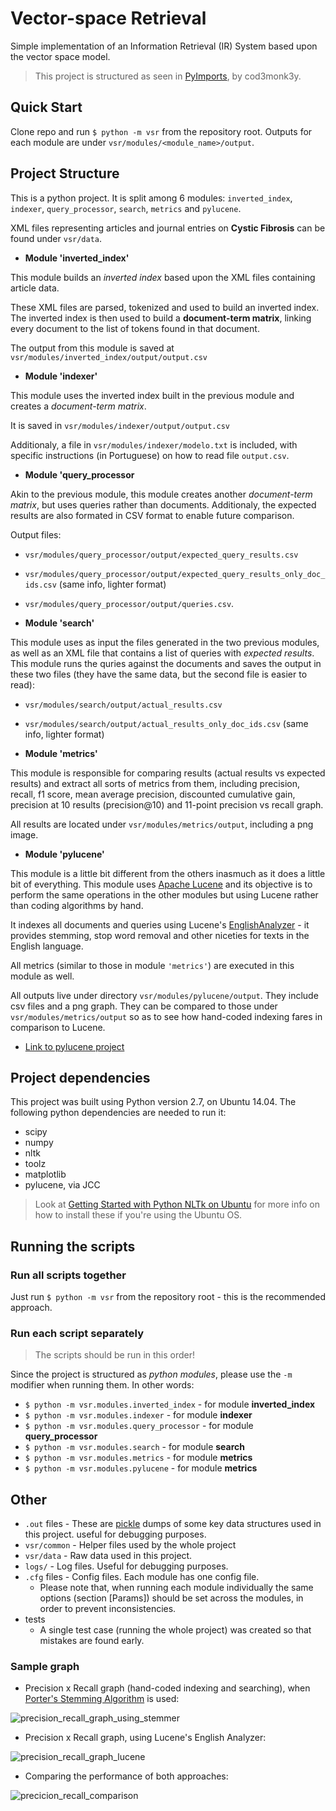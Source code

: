 # Vector-space Retrieval
Simple implementation of an Information Retrieval (IR) System based upon the vector space model.

> This project is structured as seen in [PyImports](https://github.com/cod3monk3y/PyImports), by cod3monk3y.

## Quick Start

Clone repo and run `$ python -m vsr` from the repository root. Outputs for each module are under `vsr/modules/<module_name>/output`.

## Project Structure

 This is a python project. It is split among 6 modules: `inverted_index`, `indexer`, `query_processor`, `search`, `metrics` and `pylucene`.

 XML files representing articles and journal entries on **Cystic Fibrosis** can be found under `vsr/data`.

- **Module 'inverted_index'**

 This module builds an *inverted index* based upon the XML files containing article data.

 These XML files are parsed, tokenized and used to build an inverted index. The inverted index is then used to build a **document-term matrix**, linking every document to the list of tokens found in that document.

 The output from this module is saved at `vsr/modules/inverted_index/output/output.csv`

- **Module 'indexer'**

 This module uses the inverted index built in the previous module and creates a *document-term matrix*.

 It is saved in `vsr/modules/indexer/output/output.csv`

 Additionaly, a file in `vsr/modules/indexer/modelo.txt` is included, with specific instructions (in Portuguese) on how to read file `output.csv`.


- **Module 'query_processor**

 Akin to the previous module, this module creates another *document-term matrix*, but uses queries rather than documents. Additionaly, the expected results are also formated in CSV format to enable future comparison.

 Output files:
 - `vsr/modules/query_processor/output/expected_query_results.csv`
 - `vsr/modules/query_processor/output/expected_query_results_only_doc_ids.csv` (same info, lighter format) 
 - `vsr/modules/query_processor/output/queries.csv`.

- **Module 'search'**

 This module uses as input the files generated in the two previous modules, as well as an XML file that contains a list of queries with *expected results*. This module runs the quries against the documents and saves the output in these two files (they have the same data, but the second file is easier to read):
 - `vsr/modules/search/output/actual_results.csv`
 - `vsr/modules/search/output/actual_results_only_doc_ids.csv` (same info, lighter format)

- **Module 'metrics'**

 This module is responsible for comparing results (actual results vs expected results) and extract all sorts of metrics from them, including precision, recall, f1 score, mean average precision, discounted cumulative gain, precision at 10 results (precision@10) and 11-point precision vs recall graph.

 All results are located under `vsr/modules/metrics/output`, including a png image.

- **Module 'pylucene'**
	
 This module is a little bit different from the others inasmuch as it does a little bit of everything. This module uses [Apache Lucene](https://lucene.apache.org/core/) and its objective is to perform the same operations in the other modules but using Lucene rather than coding algorithms by hand.

 It indexes all documents and queries using Lucene's [EnglishAnalyzer](http://lucene.apache.org/core/4_2_0/analyzers-common/org/apache/lucene/analysis/en/EnglishAnalyzer.html) - it provides stemming, stop word removal and other niceties for texts in the English language.

 All metrics (similar to those in module `'metrics'`) are executed in this module as well.

 All outputs live under directory `vsr/modules/pylucene/output`. They include csv files and a png graph. They can be compared to those under `vsr/modules/metrics/output` so as to see how hand-coded indexing fares in comparison to Lucene.

 - [Link to pylucene project](https://lucene.apache.org/pylucene/install.html)

## Project dependencies

This project was built using Python version 2.7, on Ubuntu 14.04. The following python dependencies are needed to run it:

 - scipy
 - numpy
 - nltk
 - toolz
 - matplotlib
 - pylucene, via JCC

> Look at [Getting Started with Python NLTk on Ubuntu](http://queirozf.com/entries/getting-started-with-python-nltk-on-ubuntu) for more info on how to install these if you're using the Ubuntu OS.

## Running the scripts

### Run all scripts together

Just run `$ python -m vsr` from the repository root - this is the recommended approach.

### Run each script separately

> The scripts should be run in this order!

Since the project is structured as *python modules*, please use the `-m` modifier when running them. 
In other words:

 - `$ python -m vsr.modules.inverted_index` - for module **inverted_index**
 - `$ python -m vsr.modules.indexer` - for module **indexer**
 - `$ python -m vsr.modules.query_processor` - for module **query_processor**
 - `$ python -m vsr.modules.search` - for module **search**
 - `$ python -m vsr.modules.metrics` - for module **metrics**
 - `$ python -m vsr.modules.pylucene` - for module **metrics**

## Other

- `.out` files - These are [pickle](https://docs.python.org/2/library/pickle.html) dumps of some key data structures used in this project. useful for debugging purposes.
- `vsr/common` - Helper files used by the whole project
- `vsr/data` - Raw data used in this project.
- `logs/` - Log files. Useful for debugging purposes.
- `.cfg` files - Config files. Each module has one config file.
  - Please note that, when running each module individually the same options (section [Params]) should be set across the modules, in order to prevent inconsistencies.
- tests
  - A single test case (running the whole project) was created so that mistakes are found early.

### Sample graph

- Precision x Recall graph (hand-coded indexing and searching), when [Porter's Stemming Algorithm](http://tartarus.org/martin/PorterStemmer/) is used:
 
 ![precision_recall_graph_using_stemmer](http://i.imgur.com/34cA5fp.png "Precision x Recall Graph")

- Precision x Recall graph, using Lucene's English Analyzer:

 ![precision_recall_graph_lucene](http://i.imgur.com/yTnDU2z.png)

- Comparing the performance of both approaches:

 ![precicion_recall_comparison](http://i.imgur.com/IIBKcyA.png)




